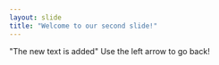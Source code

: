 ```yaml
---
layout: slide
title: "Welcome to our second slide!"
---
```

"The new text is added"
Use the left arrow to go back!
